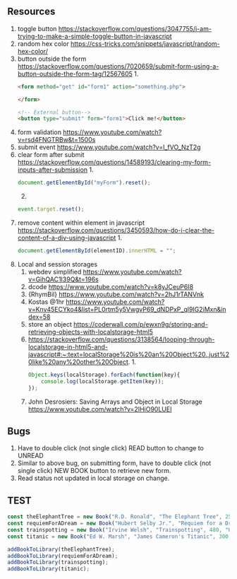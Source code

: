## Resources
1. toggle button https://stackoverflow.com/questions/3047755/i-am-trying-to-make-a-simple-toggle-button-in-javascript
2. random hex color https://css-tricks.com/snippets/javascript/random-hex-color/
3. button outside the form https://stackoverflow.com/questions/7020659/submit-form-using-a-button-outside-the-form-tag/12567605
    1. 
    ```html
    <form method="get" id="form1" action="something.php">

    </form>

    <!-- External button-->
    <button type="submit" form="form1">Click me!</button>
    ```
4. form validation https://www.youtube.com/watch?v=rsd4FNGTRBw&t=1500s
5. submit event https://www.youtube.com/watch?v=I_fVO_NzT2g
6. clear form after submit https://stackoverflow.com/questions/14589193/clearing-my-form-inputs-after-submission
    1. 
    ```javascript
    document.getElementById("myForm").reset();
    ```
    2. 
    ``` javascript
    event.target.reset();
    ```
7. remove content within element in javascript https://stackoverflow.com/questions/3450593/how-do-i-clear-the-content-of-a-div-using-javascript
    1. 
    ``` javascript
    document.getElementById(elementID).innerHTML = "";
    ```
8. Local and session storages
    1. webdev simplified https://www.youtube.com/watch?v=GihQAC1I39Q&t=196s
    2. dcode https://www.youtube.com/watch?v=k8yJCeuP6I8
    3. {RhymBil} https://www.youtube.com/watch?v=2hJ1rTANVnk
    4. Kostas @1hr https://www.youtube.com/watch?v=Knv45ECYko4&list=PL0rtm5y5VwgvP69_dNDPxP_ql9IG2iMxn&index=58
    5. store an object https://coderwall.com/p/ewxn9g/storing-and-retrieving-objects-with-localstorage-html5
    6. https://stackoverflow.com/questions/3138564/looping-through-localstorage-in-html5-and-javascript#:~:text=localStorage%20is%20an%20Object%20.,just%20like%20any%20other%20Object.
        1. 
        ```javascript
        Object.keys(localStorage).forEach(function(key){
            console.log(localStorage.getItem(key));
        });
        ```
    7. John Desrosiers: Saving Arrays and Object in Local Storage https://www.youtube.com/watch?v=2IHiO90LUEI

## Bugs
1. Have to double click (not single click) READ button to change to UNREAD
2. Similar to above bug, on submitting form, have to double click (not single click) NEW BOOK button to retrieve new form.
3. Read status not updated in local storage on change.

## TEST
```javascript
const theElephantTree = new Book("R.D. Ronald", "The Elephant Tree", 250, "Read");
const requiemForADream = new Book("Hubert Selby Jr.", "Requiem for a Dream", 310, "Read");
const trainspotting = new Book("Irvine Welsh", "Trainspotting", 480, "Unread");
const titanic = new Book("Ed W. Marsh", "James Cameron's Titanic", 300, "Unread");

addBookToLibrary(theElephantTree);
addBookToLibrary(requiemForADream);
addBookToLibrary(trainspotting);
addBookToLibrary(titanic);
```
